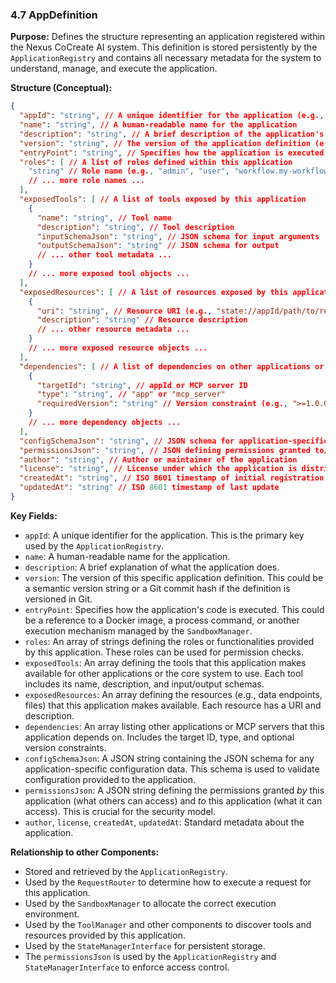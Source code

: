### 4.7 AppDefinition

**Purpose:** Defines the structure representing an application registered within the Nexus CoCreate AI system. This definition is stored persistently by the `ApplicationRegistry` and contains all necessary metadata for the system to understand, manage, and execute the application.

**Structure (Conceptual):**

```json
{
  "appId": "string", // A unique identifier for the application (e.g., "core.framework", "user.my-app")
  "name": "string", // A human-readable name for the application
  "description": "string", // A brief description of the application's purpose
  "version": "string", // The version of the application definition (e.g., "1.0.0", Git commit hash)
  "entryPoint": "string", // Specifies how the application is executed (e.g., "sandbox://docker/imageName", "sandbox://process/command")
  "roles": [ // A list of roles defined within this application
    "string" // Role name (e.g., "admin", "user", "workflow.my-workflow")
    // ... more role names ...
  ],
  "exposedTools": [ // A list of tools exposed by this application
    {
      "name": "string", // Tool name
      "description": "string", // Tool description
      "inputSchemaJson": "string", // JSON schema for input arguments
      "outputSchemaJson": "string" // JSON schema for output
      // ... other tool metadata ...
    }
    // ... more exposed tool objects ...
  ],
  "exposedResources": [ // A list of resources exposed by this application
    {
      "uri": "string", // Resource URI (e.g., "state://appId/path/to/resource")
      "description": "string" // Resource description
      // ... other resource metadata ...
    }
    // ... more exposed resource objects ...
  ],
  "dependencies": [ // A list of dependencies on other applications or MCP servers
    {
      "targetId": "string", // appId or MCP server ID
      "type": "string", // "app" or "mcp_server"
      "requiredVersion": "string" // Version constraint (e.g., ">=1.0.0")
    }
    // ... more dependency objects ...
  ],
  "configSchemaJson": "string", // JSON schema for application-specific configuration data
  "permissionsJson": "string", // JSON defining permissions granted to/by this application
  "author": "string", // Author or maintainer of the application
  "license": "string", // License under which the application is distributed
  "createdAt": "string", // ISO 8601 timestamp of initial registration
  "updatedAt": "string" // ISO 8601 timestamp of last update
}
```

**Key Fields:**

*   `appId`: A unique identifier for the application. This is the primary key used by the `ApplicationRegistry`.
*   `name`: A human-readable name for the application.
*   `description`: A brief explanation of what the application does.
*   `version`: The version of this specific application definition. This could be a semantic version string or a Git commit hash if the definition is versioned in Git.
*   `entryPoint`: Specifies how the application's code is executed. This could be a reference to a Docker image, a process command, or another execution mechanism managed by the `SandboxManager`.
*   `roles`: An array of strings defining the roles or functionalities provided by this application. These roles can be used for permission checks.
*   `exposedTools`: An array defining the tools that this application makes available for other applications or the core system to use. Each tool includes its name, description, and input/output schemas.
*   `exposedResources`: An array defining the resources (e.g., data endpoints, files) that this application makes available. Each resource has a URI and description.
*   `dependencies`: An array listing other applications or MCP servers that this application depends on. Includes the target ID, type, and optional version constraints.
*   `configSchemaJson`: A JSON string containing the JSON schema for any application-specific configuration data. This schema is used to validate configuration provided to the application.
*   `permissionsJson`: A JSON string defining the permissions granted *by* this application (what others can access) and *to* this application (what it can access). This is crucial for the security model.
*   `author`, `license`, `createdAt`, `updatedAt`: Standard metadata about the application.

**Relationship to other Components:**

*   Stored and retrieved by the `ApplicationRegistry`.
*   Used by the `RequestRouter` to determine how to execute a request for this application.
*   Used by the `SandboxManager` to allocate the correct execution environment.
*   Used by the `ToolManager` and other components to discover tools and resources provided by this application.
*   Used by the `StateManagerInterface` for persistent storage.
*   The `permissionsJson` is used by the `ApplicationRegistry` and `StateManagerInterface` to enforce access control.
